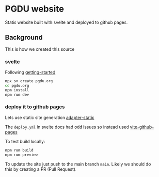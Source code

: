 # PGDU website

Statis website built with svelte and deployed to github pages.

## Background

This is how we created this source 

### svelte

Following [getting-started](https://svelte.dev/docs/svelte/getting-started)

```sh
npx sv create pgdu.org
cd pgdu.org
npm install
npm run dev
```

### deploy it to github pages

Lets use static site generation [adapter-static](https://svelte.dev/docs/kit/adapter-static)

The `deploy.yml` in svelte docs had odd issues so instead used [vite-github-pages](https://vite.dev/guide/static-deploy.html#github-pages)

To test build locally:

```sh
npm run build
npm run preview
```

To update the site just push to the main branch `main`. Likely we should do this by creating a PR (Pull Request).
